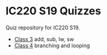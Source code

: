 # IC220 S19 Quizzes 

Quiz repository for IC220 S19.

* [Class 3](quizzes/03-Add-Sub-Load-Store.txt) add, sub, lw, sw 
* [Class 4](quizzes/04-indexing-looping.txt) branching and looping
